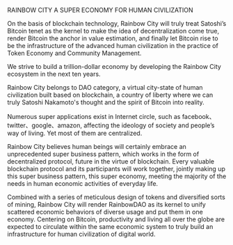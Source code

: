 RAINBOW CITY
A SUPER ECONOMY FOR HUMAN CIVILIZATION


On the basis of blockchain technology, Rainbow City will truly treat Satoshi’s Bitcoin tenet as the kernel to make the idea of decentralization come true, render Bitcoin the anchor in value estimation, and finally let Bitcoin rise to be the infrastructure of the advanced human civilization in the practice of Token Economy and Community Management.

We strive to build a trillion-dollar economy by developing the Rainbow City ecosystem in the next ten years.

Rainbow City belongs to DAO category, a virtual city-state of human civilization built based on blockchain, a country of liberty where we can truly Satoshi Nakamoto's thought and the spirit of Bitcoin into reality.

Numerous super applications exist in Internet circle, such as facebook、twitter、google、amazon, affecting the ideology of society and people’s way of living. Yet most of them are centralized.

Rainbow City believes human beings will certainly embrace an unprecedented super business pattern, which works in the form of decentralized protocol, future in the virtue of blockchain. Every valuable blockchain protocol and its participants will work together, jointly making up this super business pattern, this super economy, meeting the majority of the needs in human economic activities of everyday life.

Combined with a series of meticulous design of tokens and diversified sorts of mining, Rainbow City will render RainbowDAO as its kernel to unify scattered economic behaviors of diverse usage and put them in one economy. Centering on Bitcoin, productivity and living all over the globe are expected to circulate within the same economic system to truly build an infrastructure for human civilization of digital world.

